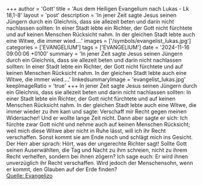 +++
author = 'Gott'
title = 'Aus dem Heiligen Evangelium nach Lukas - Lk 18,1-8'
layout = 'post'
description = 'In jener Zeit sagte Jesus seinen Jüngern durch ein Gleichnis, dass sie allezeit beten und darin nicht nachlassen sollten: In einer Stadt lebte ein Richter, der Gott nicht fürchtete und auf keinen Menschen Rücksicht nahm. In der gleichen Stadt lebte auch eine Witwe, die immer wied....'
images = ['/symbols/evangelist_lukas.jpg']
categories = ['EVANGELIUM']
tags = ['EVANGELIUM']
date = '2024-11-16 09:00:06 +0100'
summary = 'In jener Zeit sagte Jesus seinen Jüngern durch ein Gleichnis, dass sie allezeit beten und darin nicht nachlassen sollten: In einer Stadt lebte ein Richter, der Gott nicht fürchtete und auf keinen Menschen Rücksicht nahm. In der gleichen Stadt lebte auch eine Witwe, die immer wied....'
linkedsummaryImage = 'evangelist_lukas.jpg'
keepImageRatio = 'true'
+++
In jener Zeit sagte Jesus seinen Jüngern durch ein Gleichnis, dass sie allezeit beten und darin nicht nachlassen sollten:
In einer Stadt lebte ein Richter, der Gott nicht fürchtete und auf keinen Menschen Rücksicht nahm.
In der gleichen Stadt lebte auch eine Witwe, die immer wieder zu ihm kam und sagte: Verschaff mir Recht gegen meinen Widersacher!
Und er wollte lange Zeit nicht.<!--more--> Dann aber sagte er sich: Ich fürchte zwar Gott nicht und nehme auch auf keinen Menschen Rücksicht;
weil mich diese Witwe aber nicht in Ruhe lässt, will ich ihr Recht verschaffen. Sonst kommt sie am Ende noch und schlägt mich ins Gesicht.
Der Herr aber sprach: Hört, was der ungerechte Richter sagt!
Sollte Gott seinen Auserwählten, die Tag und Nacht zu ihm schreien, nicht zu ihrem Recht verhelfen, sondern bei ihnen zögern?
Ich sage euch: Er wird ihnen unverzüglich ihr Recht verschaffen. Wird jedoch der Menschensohn, wenn er kommt, den Glauben auf der Erde finden?<br> [Quelle: Evangelizo](https://evangeliumtagfuertag.org/DE/gospel)